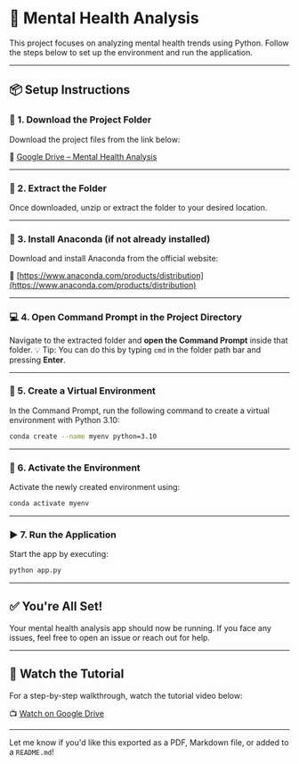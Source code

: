 

# 🧠 Mental Health Analysis

This project focuses on analyzing mental health trends using Python. Follow the steps below to set up the environment and run the application.

---


## 📦 Setup Instructions

### 🔽 1. Download the Project Folder

Download the project files from the link below:

📁 [Google Drive – Mental Health Analysis](https://drive.google.com/drive/folders/1J411HA1FBa-ggpK1kCOIhKOY22azHibq?usp=drive_link)

---


### 📂 2. Extract the Folder

Once downloaded, unzip or extract the folder to your desired location.

---


### 🐍 3. Install Anaconda (if not already installed)

Download and install Anaconda from the official website:

🔗 [https://www.anaconda.com/products/distribution](https://www.anaconda.com/products/distribution)

---


### 💻 4. Open Command Prompt in the Project Directory

Navigate to the extracted folder and **open the Command Prompt** inside that folder.
💡 Tip: You can do this by typing `cmd` in the folder path bar and pressing **Enter**.

---


### 🌱 5. Create a Virtual Environment

In the Command Prompt, run the following command to create a virtual environment with Python 3.10:

```bash
conda create --name myenv python=3.10
```

---


### 🚀 6. Activate the Environment

Activate the newly created environment using:

```bash
conda activate myenv
```

---


### ▶️ 7. Run the Application

Start the app by executing:

```bash
python app.py
```

---


## ✅ You're All Set!

Your mental health analysis app should now be running. If you face any issues, feel free to open an issue or reach out for help.

---


## 🎥 Watch the Tutorial

For a step-by-step walkthrough, watch the tutorial video below:

📺 [Watch on Google Drive](https://drive.google.com/file/d/1Mwdyrc56IuUV6S6U0NNF4UBSziHQmmyd/view?usp=drive_link)

---

Let me know if you'd like this exported as a PDF, Markdown file, or added to a `README.md`!
